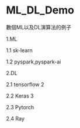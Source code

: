 # ML_DL_Demo
數個ML以及DL演算法的例子

1.ML

  1.1 sk-learn
  
  1.2 pyspark,pyspark-ai

2.DL
  
  2.1 tensorflow 2
  
  2.2 Keras 3
  
  2.3 Pytorch
  
  2.4 Ray
